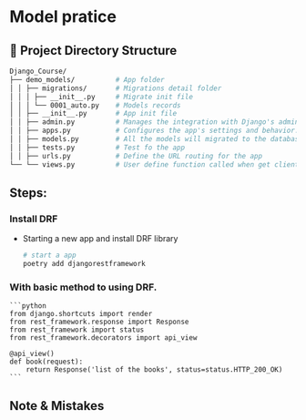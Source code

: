 # Model pratice
## :closed_book: Project Directory Structure
```bash
Django_Course/
├── demo_models/          # App folder
│ │ ├── migrations/       # Migrations detail folder
│ │ │ ├── __init__.py     # Migrate init file
│ │ │ └── 0001_auto.py    # Models records
│ │ ├── __init__.py       # App init file
│ │ ├── admin.py          # Manages the integration with Django's admin site.
│ │ ├── apps.py           # Configures the app's settings and behavior.
│ │ ├── models.py         # All the models will migrated to the database tables.
│ │ ├── tests.py          # Test fo the app
│ │ ├── urls.py           # Define the URL routing for the app
└── └── views.py          # User define function called when get client request URL 
```

## Steps:
### Install DRF
* Starting a new app and install DRF library
    ```bash
    # start a app
    poetry add djangorestframework
    ```
### With basic method to using DRF.
    ```python
    from django.shortcuts import render
    from rest_framework.response import Response
    from rest_framework import status
    from rest_framework.decorators import api_view

    @api_view()
    def book(request):
        return Response('list of the books', status=status.HTTP_200_OK)
    ```

## Note & Mistakes